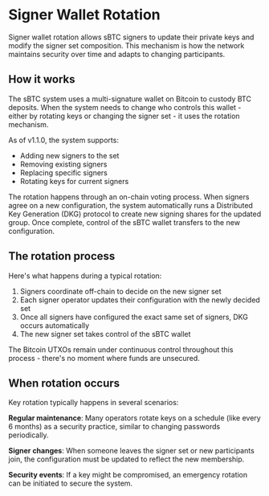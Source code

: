 # Signer Wallet Rotation

Signer wallet rotation allows sBTC signers to update their private keys and modify the signer set composition. This mechanism is how the network maintains security over time and adapts to changing participants.

## How it works

The sBTC system uses a multi-signature wallet on Bitcoin to custody BTC deposits. When the system needs to change who controls this wallet - either by rotating keys or changing the signer set - it uses the rotation mechanism.

As of v1.1.0, the system supports:

- Adding new signers to the set
- Removing existing signers
- Replacing specific signers
- Rotating keys for current signers

The rotation happens through an on-chain voting process. When signers agree on a new configuration, the system automatically runs a Distributed Key Generation (DKG) protocol to create new signing shares for the updated group. Once complete, control of the sBTC wallet transfers to the new configuration.

## The rotation process

Here's what happens during a typical rotation:

1. Signers coordinate off-chain to decide on the new signer set
2. Each signer operator updates their configuration with the newly decided set
3. Once all signers have configured the exact same set of signers, DKG occurs automatically
4. The new signer set takes control of the sBTC wallet

The Bitcoin UTXOs remain under continuous control throughout this process - there's no moment where funds are unsecured.

## When rotation occurs

Key rotation typically happens in several scenarios:

**Regular maintenance**: Many operators rotate keys on a schedule (like every 6 months) as a security practice, similar to changing passwords periodically.

**Signer changes**: When someone leaves the signer set or new participants join, the configuration must be updated to reflect the new membership.

**Security events**: If a key might be compromised, an emergency rotation can be initiated to secure the system.
